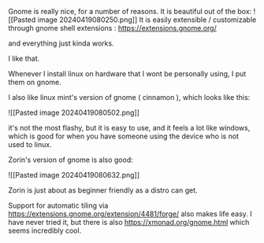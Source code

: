 Gnome is really nice, for a number of reasons. It is beautiful out of the box: 
![[Pasted image 20240419080250.png]]
It is easily extensible / customizable through gnome shell extensions :  https://extensions.gnome.org/

and everything just kinda works. 

I like that. 

Whenever I install linux on hardware that I wont be personally using, I put them on gnome. 

I also like linux mint's version of gnome ( cinnamon ), which looks like this:

![[Pasted image 20240419080502.png]]

it's not the most flashy, but it is easy to use, and it feels a lot like windows, which is good for when you have someone using the device who is not used to linux. 

Zorin's version of gnome is also good:


![[Pasted image 20240419080632.png]]

Zorin is just about as beginner friendly as a distro can get. 

Support for automatic tiling via https://extensions.gnome.org/extension/4481/forge/ also makes life easy. I have never tried it, but there is also https://xmonad.org/gnome.html which seems incredibly cool. 



